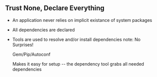 ##  Trust None, Declare Everything

* An application never relies on implicit existance of system packages
* All dependencies are declared
* Tools are used to resolve and/or install dependencies
note:
    No Surprises!

	Gem/Pip/Autoconf

	Makes it easy for setup -- the dependency tool grabs all needed dependencies
